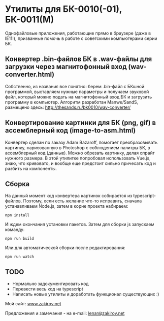 # Утилиты для БК-0010(-01), БК-0011(М)

Однофайловые приложения, работающие прямо в браузере (даже в IE11!), призванные помочь в работе с советскими компьютерами серии БК.

## Конвертер .bin-файлов БК в .wav-файлы для загрузки через магнитофонный вход (wav-converter.html)

Собственно, из названия все понятно: берем .bin-файл с БКшной программой, выставляем нужные параметры и получаем звуковой файл, который можно подать на магнитофонный вход БК и загрузить программу в компьютер. Алгоритм разработан Manwe/SandS, размещено здесь: http://thesands.ru/bk0010/wav-converter/  

## Конвертирование картинки для БК (png, gif) в ассемблерный код (image-to-asm.html)

Конвертер сделан по заказу Adam Bazaroff, помогает преобразовывать картинку, нарисованную в Photoshop с соблюдением палитры БК, в ассемблерный код (данные). Можно обрезать картинку, делая спрайт нужного размера. В этой утилитке попробовал использовать Vue.js, знаю, что кривовато, и вообще еще предстоит сильно причесать код и разбить на компоненты.

## Сборка

На данный момент код конвертера картинок собирается из typescript-файлов. Поэтому, если есть желание что-то исправить, сначала устанавливаем Node.js, затем в корне проекта набираем:
```
npm install
``` 
И ждем окончания установки пакетов. Затем для сборки js запускаем команду:
```
npm run build
```
Или для автоматической сборки после редактирования:
```
npm run watch
```

## TODO

- Нормально задокументировать код
- Перевести весь код на typescript
- Написать новые утилиты и доработать функционал существующих :)

Мой сайт: www.zakirov.net

Предложения и замечания - на e-mail: lenar@zakirov.net